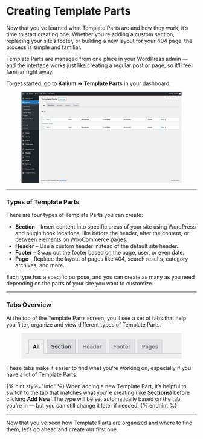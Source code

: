 # Creating Template Parts

Now that you’ve learned what Template Parts are and how they work, it’s time to start creating one. Whether you’re adding a custom section, replacing your site’s footer, or building a new layout for your 404 page, the process is simple and familiar.

Template Parts are managed from one place in your WordPress admin — and the interface works just like creating a regular post or page, so it’ll feel familiar right away.

To get started, go to **Kalium → Template Parts** in your dashboard.

<figure><img src="../.gitbook/assets/tparts.jpg" alt=""><figcaption></figcaption></figure>

***

### Types of Template Parts

There are four types of Template Parts you can create:

* **Section** – Insert content into specific areas of your site using WordPress and plugin hook locations, like before the header, after the content, or between elements on WooCommerce pages.
* **Header** – Use a custom header instead of the default site header.
* **Footer** – Swap out the footer based on the page, user, or even date.
* **Page** – Replace the layout of pages like 404, search results, category archives, and more.

Each type has a specific purpose, and you can create as many as you need depending on the parts of your site you want to customize.

***

### Tabs Overview

At the top of the Template Parts screen, you’ll see a set of tabs that help you filter, organize and view different types of Template Parts.

<figure><img src="../.gitbook/assets/tabs.jpg" alt=""><figcaption></figcaption></figure>

These tabs make it easier to find what you’re working on, especially if you have a lot of Template Parts.

{% hint style="info" %}
When adding a new Template Part, it’s helpful to switch to the tab that matches what you’re creating (like **Sections**) before clicking **Add New**. The type will be set automatically based on the tab you’re in — but you can still change it later if needed.
{% endhint %}

***

Now that you’ve seen how Template Parts are organized and where to find them, let’s go ahead and create our first one.
